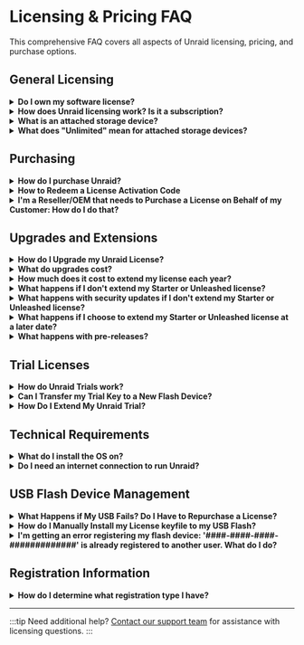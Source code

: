 # Licensing & Pricing FAQ

This comprehensive FAQ covers all aspects of Unraid licensing, pricing, and purchase options.

## General Licensing

<details>
<summary><strong>Do I own my software license?</strong></summary>

When you purchase an Unraid OS license, you own a perpetual copy of the software forever.

</details>

<details>
<summary><strong>How does Unraid licensing work? Is it a subscription?</strong></summary>

No- we don't like forced subscriptions either. Once you purchase a license, you own it.
Your purchase of Starter or Unleashed includes one free year of updates, and a Lifetime license includes a lifetime of updates.
After one year, an optional $36 license extension fee will get you an additional year of OS updates.

We also offer auto-extensions that enable your license to automatically renew each year for your convenience. You can enable or disable auto-extension at any time through your account settings.

Don't want to pay? No problem. You still own your license and will simply stay on that minor version of Unraid unless or until you pay your extension fee again.

</details>

<details>
<summary><strong>What is an attached storage device?</strong></summary>

Attached storage devices refer to the total number of storage devices you are allowed to have attached to the server before starting the array, not counting the USB Flash boot device. There are no other limitations in the software based on license type.

**License Tiers:**
* **Unraid Starter** allows for up to 6 attached storage devices
* **Unraid Unleashed** allows for unlimited attached storage devices
* **Unraid Lifetime** allows for unlimited attached storage devices

</details>

<details>
<summary><strong>What does "Unlimited" mean for attached storage devices?</strong></summary>

Unraid Pro, Unleashed and Lifetime licenses support up to 30 storage devices in the parity-protected array (28 data and 2 parity) and up to 35 named pools, of up to 60 storage devices in the [cache pool(s)](/unraid-os/release-notes/6.9.0.md#multiple-pools).
Additional storage devices can still be utilized directly with other Unraid features such as [Virtual Machines](../manual/vm/vm-management.md) or the unassigned devices plugin.

</details>

## Purchasing

<details>
<summary><strong>How do I purchase Unraid?</strong></summary>

You have two options:

1. If you've already started a trial, you can purchase licenses and upgrades from the top right drop-down within Unraid.
2. You can purchase an Unraid license "activation code" from the Buy Now buttons and [activate](https://docs.unraid.net/unraid-os/faq/licensing-faq/#how-to-redeem-a-license-activation-code) your license later. Activation codes do not expire.

The pricing listed is per server. All sales are final. Please utilize our free 30-day trial before purchasing!

</details>

<details>
<summary><strong>How to Redeem a License Activation Code</strong></summary>

First, buy an activation code via [our website.](https://unraid.net/pricing) Your unique activation code will be listed on your purchase receipt.

Next, follow our [Getting Started guide](../getting-started/getting-started.md) to set up an Unraid server.

Once your server is up and running:

1. Login to your Unraid server's WebGUI. (`http://tower` or `http://tower.local` from Mac by default)
2. For Unraid 6.10 and newer, Sign in to your Unraid.net account (or create one) from the top-right of the WebGUI and select "Redeem Activation Code" and enter the activation code to activate your license. For Unraid 6.9 and older, navigate to the Tools -> Registration page in the WebGUI and click "Purchase Key."
3. Select the corresponding license you purchased via activation code and enter the activation code in the "Your Activation Code" box to complete the activation process. Your registration key will be emailed to you with instructions for installation! Note: Activation Codes are one-time use for generating your Unraid license keyfile.

If you have any issues or questions with the above, there is also a walk through video: [Activation Code Instructional Video](https://www.loom.com/share/3ceb40440240474aaa80a0b7e3e69cb2)

</details>

<details>
<summary><strong>I'm a Reseller/OEM that needs to Purchase a License on Behalf of my Customer: How do I do that?</strong></summary>

You will need to purchase a license either via the Unraid WebGUI or you can [purchase an activation code via the website](https://unraid.net/pricing).

At checkout, you will be presented with three options:
* Individual
* Business/Organization
* OEM

Select 'OEM', enter your purchase details, and then enter your customer name and email address in the Customer section. The purchase will be made by you but the license key will be in your customer's name and sent to them. There will also be an invoice download link upon completion of the checkout.

For bulk OEM/reseller pricing of 10 licenses or more, [please contact us](https://unraid.net/contact)!

</details>

## Upgrades and Extensions

<details>
<summary><strong>How do I Upgrade my Unraid License?</strong></summary>

If you'd like to upgrade your license to a higher tier, you can upgrade from within the OS WebGUI via the Tools → Registration page or via the top right corner of the page.
Alternately, go to [account.unraid.net/keys](https://account.unraid.net/keys) and select upgrade from the 3 dot menu.

![](../assets/Upgrade-UPC.png)

</details>

<details>
<summary><strong>What do upgrades cost?</strong></summary>

License upgrades are priced as follows:

**Current License Upgrades:**
* **Starter → Unleashed:** $69 USD
* **Starter → Lifetime:** $209 USD
* **Unleashed → Lifetime:** $149 USD

**Legacy License Upgrades:**
* **Basic → Unleashed:** $49 USD
* **Plus → Unleashed:** $19 USD
* **Basic → Plus:** $89 USD
* **Basic → Pro:** $139 USD
* **Plus → Pro:** $109 USD

Prices are subject to change at any time.

</details>

<details>
<summary><strong>How much does it cost to extend my license each year?</strong></summary>

The annual extension fee is $36/year for Starter and Unleashed licenses. Lifetime licenses include lifetime updates with no extension fees.

</details>

<details>
<summary><strong>What happens if I don't extend my Starter or Unleashed license?</strong></summary>

When you purchase a Starter or Unleashed License, you automatically get a free year of Unraid OS updates.
If you choose not to extend, you still own a copy of the software at the current version, but your update eligibility changes. See next FAQ for details.

</details>

<details>
<summary><strong>What happens with security updates if I don't extend my Starter or Unleashed license?</strong></summary>

If your license extension lapses (as in, you do not pay your annual fee), you can download patch releases within the same minor OS version that was available to you at the time of the lapse.

Our naming convention for releases is: `<major>.<minor>.<patch>`.

For example: Your system is eligible for Unraid 7.1.0 when your extension lapses. You qualify for the remaining patch releases of the Unraid 7.1.x series.
Once Unraid 7.2.0 is released, the 7.1.x patch releases will only include security patches. Once Unraid 7.3 is released, version 7.1.0 will be EOL, and there will be no more 7.1.x updates.

</details>

<details>
<summary><strong>What happens if I choose to extend my Starter or Unleashed license at a later date?</strong></summary>

No problem—just pay the extension fee and jump back in (subject to the current extension pricing).

</details>

<details>
<summary><strong>What happens with pre-releases?</strong></summary>

Beta and release candidate (RC) versions are pre-release software that may contain bugs or behave unexpectedly compared to stable releases. Your feedback helps us identify issues, implement fixes, and improve Unraid OS.

**Important Guidelines:**
* Install pre-release versions only on non-production systems
* Pre-release versions are temporary and not for long-term use
* Support ends when the stable version is released

**License Requirements:**
* Your license must be eligible for OS Updates on the release date to receive the stable version
* If your license expires before the stable release:
  * Extend your license to receive the stable version
  * Roll back to a stable version that your license supports

Your Unraid license remains valid after expiration - you need an active license only for new updates.

</details>

## Trial Licenses

<details>
<summary><strong>How do Unraid Trials work?</strong></summary>

Trial licenses last 30 days and provide the full functionality of an Unraid Pro license with no attached storage device limit.

To begin, you must have a quality USB drive ready and download our USB creator tool. Then, follow our Getting Started Guide to be up and running in minutes. Trial licenses require an internet connection upon server boot to validate.

</details>

<details>
<summary><strong>Can I Transfer my Trial Key to a New Flash Device?</strong></summary>

No. Trial registrations are only valid on the USB flash device that initiated the trial. If you wish to purchase a license, you can transfer your Trial configuration to a new flash device and then purchase a registration key, but you cannot continue using a Trial configuration on a new USB flash device without purchasing.

</details>

<details>
<summary><strong>How Do I Extend My Unraid Trial?</strong></summary>

Did you know that you can extend the [30 day free trial](https://unraid.net/download) of Unraid? Hardware can be ill-suited. Things break. Life happens. We get it. To try out Unraid a little longer, once your original trial shows "expired" in the upper left of the header, _Stop the array_.

Next, go to the Tools → _Registration_ page, and now a button shows up where you can click for a 15 day extension. Please remember that you are only allotted up to two extensions, each for two weeks. No further extensions can be issued thereafter.

_Note: You cannot change the USB flash device for Unraid Trials if you wish to continue where you left off._

</details>

## Technical Requirements

<details>
<summary><strong>What do I install the OS on?</strong></summary>

Unraid OS boots from a USB flash-based storage device. Other boot devices are not currently supported.

</details>

<details>
<summary><strong>Do I need an internet connection to run Unraid?</strong></summary>

No. After an Unraid license is purchased, no internet connection is required unless you are updating the OS or downloading apps, containers or plugins.

</details>

## USB Flash Device Management

<details>
<summary><strong>What Happens if My USB Fails? Do I Have to Repurchase a License?</strong></summary>

If your USB Flash boot device fails, you can [transfer your license](/unraid-os/manual/changing-the-flash-device/) to a new USB Flash device initially at any time, and subsequently using the automated transfer system once per 12 months.

If you need to make another license transfer before 12 months has elapsed, [you need to contact us](https://unraid.net/contact) and we will transfer your license manually. Please provide the old and new USB GUIDs [with your support ticket.](https://unraid.net/contact)

**IMPORTANT:** Please ensure you routinely back up your USB device! We recommend using [Unraid Connect](/connect/flash-backup.md) for this.

</details>

<details>
<summary><strong>How do I Manually Install my License keyfile to my USB Flash?</strong></summary>

First, ensure you have a recent backup of your USB drive via Main → Flash → Flash Backup.

To install the license key manually, first save the key file (.key file) to a different PC/Mac.

Next:
1. Shutdown the server, remove the USB flash and install the USB into the other computer.
2. Open the USB folder and drag and drop the .key file into the /config folder. Please ensure this is the only .key file present (delete any others).
3. Then, safely eject/remove the flash and reinstall in your server and reboot.

Alternately, if your server is running and your flash share is visible on the network, navigate to the flash share under Network, and drag the registration key file into the config directory. Next, using the WebGUI, **Stop** the array, and then **Start** the array again.

</details>

<details>
<summary><strong>I'm getting an error registering my flash device: '####-####-####-#############' is already registered to another user. What do I do?</strong></summary>

The flash device you are trying to use with Unraid OS doesn't have a unique ID, and therefore is ineligible for registration. Please obtain a different USB flash device for use with Unraid OS. A few brands that work best include Lexar, Samsung, Kingston, or PNY.

</details>

## Registration Information

<details>
<summary><strong>How do I determine what registration type I have?</strong></summary>

Simple! Navigate to the Tools → Registration page and you can review your current key type and registration information.

</details>

---

:::tip Need additional help?
[Contact our support team](https://unraid.net/contact) for assistance with licensing questions.
:::